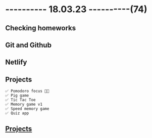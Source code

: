 # ---------- 18.03.23 ----------(74)

## Checking homeworks

## Git and Github

## Netlify

## Projects

    ✅ Pomodoro focus 👍🏻
    ✅ Pig game
    ✅ Tic Tac Toe
    ✅ Memory game v1
    ✅ Speed memory game
    ✅ Quiz app

## [Projects](https://code2307.notion.site/Examine-4-0f92aa86dfbb49b280d54c3d97efbb6a)
